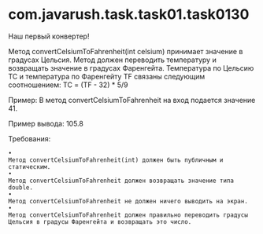 # com.javarush.task.task01.task0130
Наш первый конвертер!


Метод convertCelsiumToFahrenheit(int celsium) принимает значение в градусах Цельсия. Метод должен переводить температуру и возвращать значение в градусах Фаренгейта.
Температура по Цельсию TC и температура по Фаренгейту TF связаны следующим соотношением:
TC = (TF - 32) * 5/9

Пример:
В метод convertCelsiumToFahrenheit на вход подается значение 41.

Пример вывода:
105.8


Требования:

    •
    Метод convertCelsiumToFahrenheit(int) должен быть публичным и статическим.
    •
    Метод convertCelsiumToFahrenheit должен возвращать значение типа double.
    •
    Метод convertCelsiumToFahrenheit не должен ничего выводить на экран.
    •
    Метод convertCelsiumToFahrenheit должен правильно переводить градусы Цельсия в градусы Фаренгейта и возвращать это число.
